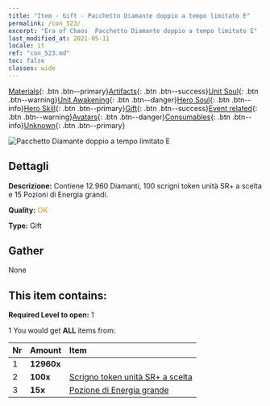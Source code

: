 ```yaml
---
title: "Item - Gift - Pacchetto Diamante doppio a tempo limitato E"
permalink: /con_523/
excerpt: "Era of Chaos  Pacchetto Diamante doppio a tempo limitato E"
last_modified_at: 2021-05-11
locale: it
ref: "con_523.md"
toc: false
classes: wide
---
```

 [Materials](/ItemsIT/){: .btn .btn--primary}[Artifacts](/ItemsIT/Artifacts/){: .btn .btn--success}[Unit Soul](/ItemsIT/UnitSoul/){: .btn .btn--warning}[Unit Awakening](/ItemsIT/UnitAwakening/){: .btn .btn--danger}[Hero Soul](/ItemsIT/HeroSoul/){: .btn .btn--info}[Hero Skill](/ItemsIT/HeroSkill/){: .btn .btn--primary}[Gift](/ItemsIT/Gift/){: .btn .btn--success}[Event related](/ItemsIT/Events/){: .btn .btn--warning}[Avatars](/ItemsIT/Avatars/){: .btn .btn--danger}[Consumables](/ItemsIT/Consumables/){: .btn .btn--info}[Unknown](/ItemsIT/Unknown/){: .btn .btn--primary}

 ![Pacchetto Diamante doppio a tempo limitato E](/images/t/i_907196.png)

## Dettagli
 **Descrizione:** Contiene 12.960 Diamanti, 100 scrigni token unità SR+ a scelta e 15 Pozioni di Energia grandi.

 **Quality:** <span style="color: #FF8C00">OK</span>

 **Type:** Gift

## Gather

  None

## This item contains:

 **Required Level to open:** 1

 1 You would get **ALL** items  from:

  | Nr | Amount |     Item    |
  |:---|:-------|:------------|
  | 1 |  **12960x** | <i class="fas fa-gem"/> |  | 
  | 2 |  **100x** | [Scrigno token unità SR+ a scelta](/ItemsIT/con_1619/) |  | 
  | 3 |  **15x** | [Pozione di Energia grande](/ItemsIT/con_706/) |  | 
